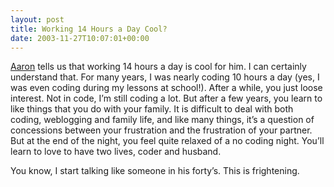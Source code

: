 ```yaml
---
layout: post
title: Working 14 Hours a Day Cool?
date: 2003-11-27T10:07:01+00:00
---
```

[Aaron](http://www.brethorsting.com/blog/archives/000091.html) tells us that working 14 hours a day is cool for him. I can certainly understand that. For many years, I was nearly coding 10 hours a day (yes, I was even coding during my lessons at school!). After a while, you just loose interest. Not in code, I’m still coding a lot. But after a few years, you learn to like things that you do with your family. It is difficult to deal with both coding, weblogging and family life, and like many things, it’s a question of concessions between your frustration and the frustration of your partner. But at the end of the night, you feel quite relaxed of a no coding night. You’ll learn to love to have two lives, coder and husband.

You know, I start talking like someone in his forty’s. This is frightening.
